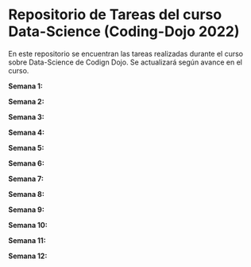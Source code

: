 # Repositorio de Tareas del curso Data-Science (Coding-Dojo 2022)

En este repositorio se encuentran las tareas realizadas durante el curso sobre Data-Science de Codign Dojo. Se actualizará según avance en el curso.

**Semana 1:**

**Semana 2:**

**Semana 3:**

**Semana 4:**

**Semana 5:**

**Semana 6:**

**Semana 7:**

**Semana 8:**

**Semana 9:**

**Semana 10:**

**Semana 11:**

**Semana 12:**

